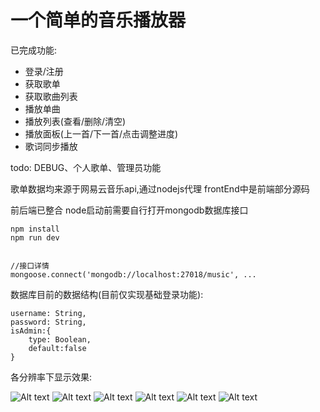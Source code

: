 # 一个简单的音乐播放器

已完成功能: 

* 登录/注册
* 获取歌单
* 获取歌曲列表
* 播放单曲
* 播放列表(查看/删除/清空)
* 播放面板(上一首/下一首/点击调整进度)
* 歌词同步播放

todo: DEBUG、个人歌单、管理员功能

歌单数据均来源于网易云音乐api,通过nodejs代理
frontEnd中是前端部分源码

前后端已整合
node启动前需要自行打开mongodb数据库接口

	npm install
	npm run dev 			


    //接口详情
	mongoose.connect('mongodb://localhost:27018/music', ...
	
数据库目前的数据结构(目前仅实现基础登录功能):

	username: String,
    password: String,
    isAdmin:{
        type: Boolean,
        default:false
    }


各分辨率下显示效果:


![Alt text](https://github.com/leat14536/practice/blob/gh-pages/music/images/4.png?raw=true)
![Alt text](https://github.com/leat14536/practice/blob/gh-pages/music/images/5.png?raw=true)
![Alt text](https://github.com/leat14536/practice/blob/gh-pages/music/images/6.png?raw=true)
![Alt text](https://github.com/leat14536/practice/blob/gh-pages/music/images/1.png?raw=true)
![Alt text](https://github.com/leat14536/practice/blob/gh-pages/music/images/3.png?raw=true)
![Alt text](https://github.com/leat14536/practice/blob/gh-pages/music/images/2.png?raw=true)
